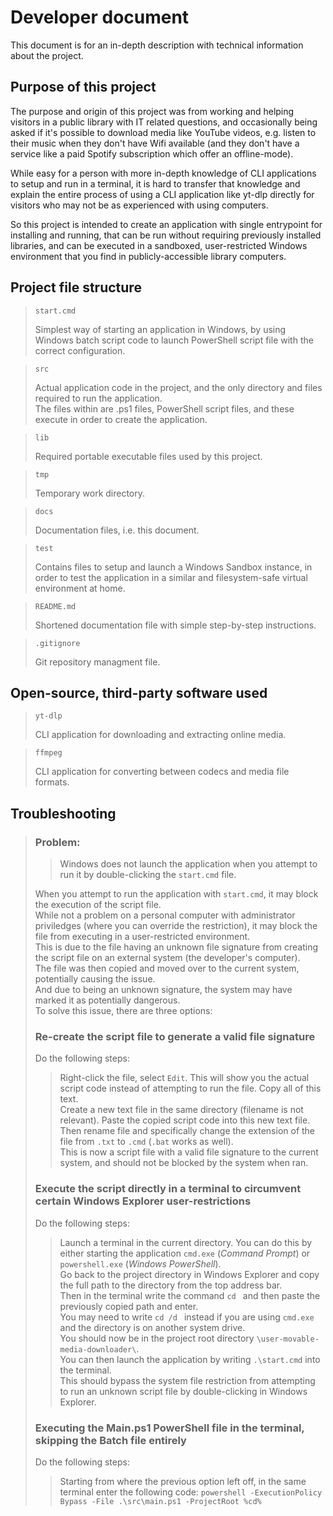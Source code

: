 # Developer document

This document is for an in-depth description with technical information about the project.

## Purpose of this project

The purpose and origin of this project was from working and helping visitors in a public library with IT related questions, and occasionally being asked if it's possible to download media like YouTube videos, e.g. listen to their music when they don't have Wifi available (and they don't have a service like a paid Spotify subscription which offer an offline-mode).

While easy for a person with more in-depth knowledge of CLI applications to setup and run in a terminal, it is hard to transfer that knowledge and explain the entire process of using a CLI application like yt-dlp directly for visitors who may not be as experienced with using computers.

So this project is intended to create an application with single entrypoint for installing and running, that can be run without requiring previously installed libraries, and can be executed in a sandboxed, user-restricted Windows environment that you find in publicly-accessible library computers.

## Project file structure

> ``start.cmd``
>
> Simplest way of starting an application in Windows, by using Windows batch script code to launch PowerShell script file with the correct configuration.

> ``src``
>
> Actual application code in the project, and the only directory and files required to run the application.\
> The files within are .ps1 files, PowerShell script files, and these execute in order to create the application.

> ``lib``
>
> Required portable executable files used by this project.

> ``tmp``
>
> Temporary work directory.

> ``docs``
>
> Documentation files, i.e. this document.

> ``test``
>
> Contains files to setup and launch a Windows Sandbox instance, in order to test the application in a similar and filesystem-safe virtual environment at home.

> ``README.md``
>
> Shortened documentation file with simple step-by-step instructions.

> ``.gitignore``
>
> Git repository managment file.

## Open-source, third-party software used

> ``yt-dlp``
>
> CLI application for downloading and extracting online media.

> ``ffmpeg``
>
> CLI application for converting between codecs and media file formats.

## Troubleshooting

> ### Problem:
>> Windows does not launch the application when you attempt to run it by double-clicking the ``start.cmd`` file.
>
> When you attempt to run the application with ``start.cmd``, it may block the execution of the script file.\
> While not a problem on a personal computer with administrator priviledges (where you can override the restriction), it may block the file from executing in a user-restricted environment.\
> This is due to the file having an unknown file signature from creating the script file on an external system (the developer's computer).\
> The file was then copied and moved over to the current system, potentially causing the issue.\
> And due to being an unknown signature, the system may have marked it as potentially dangerous.\
> To solve this issue, there are three options:
>
> ### Re-create the script file to generate a valid file signature
> Do the following steps:
>> Right-click the file, select ``Edit``. This will show you the actual script code instead of attempting to run the file. Copy all of this text.\
>> Create a new text file in the same directory (filename is not relevant). Paste the copied script code into this new text file.\
>> Then rename file and specifically change the extension of the file from ``.txt`` to ``.cmd`` (``.bat`` works as well).\
>> This is now a script file with a valid file signature to the current system, and should not be blocked by the system when ran.
>
> ### Execute the script directly in a terminal to circumvent certain Windows Explorer user-restrictions
> Do the following steps:
>> Launch a terminal in the current directory. You can do this by either starting the application ``cmd.exe`` (<em>Command Prompt</em>) or ``powershell.exe`` (<em>Windows PowerShell</em>).\
>> Go back to the project directory in Windows Explorer and copy the full path to the directory from the top address bar.\
>> Then in the terminal write the command ``cd `` and then paste the previously copied path and enter.\
>> You may need to write ``cd /d `` instead if you are using ``cmd.exe`` and the directory is on another system drive.\
>> You should now be in the project root directory ``\user-movable-media-downloader\``.\
>> You can then launch the application by writing ``.\start.cmd`` into the terminal.\
>> This should bypass the system file restriction from attempting to run an unknown script file by double-clicking in Windows Explorer.
>
> ### Executing the Main.ps1 PowerShell file in the terminal, skipping the Batch file entirely
> Do the following steps:
>> Starting from where the previous option left off, in the same terminal enter the following code:
>> ``powershell -ExecutionPolicy Bypass -File .\src\main.ps1 -ProjectRoot %cd%``